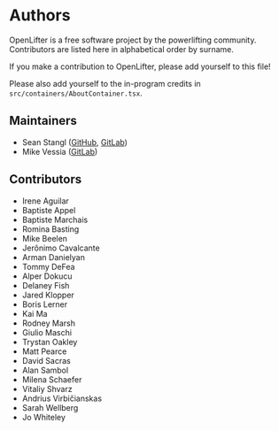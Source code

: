 # Authors

OpenLifter is a free software project by the powerlifting community. Contributors are listed here in alphabetical order by surname.

If you make a contribution to OpenLifter, please add yourself to this file!

Please also add yourself to the in-program credits in `src/containers/AboutContainer.tsx`.

## Maintainers

* Sean Stangl ([GitHub](https://github.com/sstangl/), [GitLab](https://gitlab.com/sstangl))
* Mike Vessia ([GitLab](https://gitlab.com/michaelvessia))

## Contributors

* Irene Aguilar
* Baptiste Appel
* Baptiste Marchais
* Romina Basting
* Mike Beelen
* Jerônimo Cavalcante
* Arman Danielyan
* Tommy DeFea
* Alper Dokucu
* Delaney Fish
* Jared Klopper
* Boris Lerner
* Kai Ma
* Rodney Marsh
* Giulio Maschi
* Trystan Oakley
* Matt Pearce
* David Sacras
* Alan Sambol
* Milena Schaefer
* Vitaliy Shvarz
* Andrius Virbičianskas
* Sarah Wellberg
* Jo Whiteley
